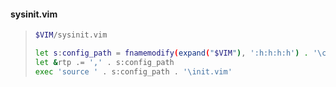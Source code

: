 #### sysinit.vim

> ```bash
> $VIM/sysinit.vim
> ```
> 
> ```bash
> let s:config_path = fnamemodify(expand("$VIM"), ':h:h:h:h') . '\config\nvim'
> let &rtp .= ',' . s:config_path
> exec 'source ' . s:config_path . '\init.vim'
> ```
> 
> 
